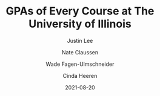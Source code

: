 ---
title: GPAs of Every Course at The University of Illinois

external-url: /discovery/gpa_of_every_course_at_illinois/
external-img: /discovery/gpa_of_every_course_at_illinois/img.png

date: 2021-08-20

author:
- Justin Lee
- Nate Claussen
- Wade Fagen-Ulmschneider
- Cinda Heeren

tags: visualization
---